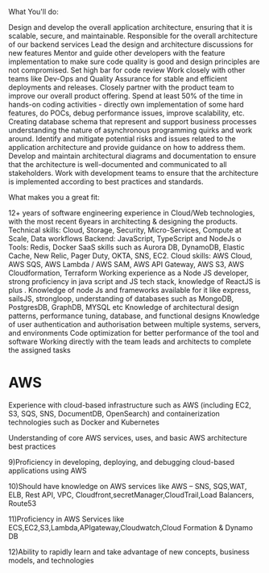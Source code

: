 What You'll do:

Design and develop the overall application architecture, ensuring that it is scalable, secure, and maintainable.
Responsible for the overall architecture of our backend services
Lead the design and architecture discussions for new features
Mentor and guide other developers with the feature implementation to make sure code quality is good and design principles are not compromised. Set high bar for code review
Work closely with other teams like Dev-Ops and Quality Assurance for stable and efficient deployments and releases.
Closely partner with the product team to improve our overall product offering.
 Spend at least 50% of the time in hands-on coding activities - directly own implementation of some hard features, do POCs, debug performance issues, improve scalability, etc.
Creating database schema that represent and support business processes understanding the nature of asynchronous programming quirks and work around.
Identify and mitigate potential risks and issues related to the application architecture and provide guidance on how to address them.
Develop and maintain architectural diagrams and documentation to ensure that the architecture is well-documented and communicated to all stakeholders.
Work with development teams to ensure that the architecture is implemented according to best practices and standards.


What makes you a great fit:

12+ years of software engineering experience in Cloud/Web technologies, with the most recent 6years in architecting & designing the products.
Technical skills: Cloud, Storage, Security, Micro-Services, Compute at Scale, Data workflows
Backend: JavaScript, TypeScript and NodeJs o Tools: Redis, Docker
SaaS skills such as Aurora DB, DynamoDB, Elastic Cache, New Relic, Pager Duty, OKTA, SNS, EC2.
Cloud skills: AWS Cloud, AWS SQS, AWS Lambda / AWS SAM, AWS API Gateway, AWS S3, AWS Cloudformation, Terraform
Working experience as a Node JS developer, strong proficiency in java script and JS tech stack, knowledge of ReactJS is plus .
Knowledge of node Js and frameworks available for it like express, sailsJS, strongloop, understanding of databases such as MongoDB, PostgresDB, GraphDB, MYSQL etc
Knowledge of architectural design patterns, performance tuning, database, and functional designs
Knowledge of user authentication and authorisation between multiple systems, servers, and environments
Code optimization for better performance of the tool and software
Working directly with the team leads and architects to complete the assigned tasks

# AWS

Experience with cloud-based infrastructure such as AWS (including EC2, S3, SQS, SNS,
DocumentDB, OpenSearch) and containerization technologies such as Docker and
Kubernetes

Understanding of core AWS services, uses, and basic AWS architecture best practices

9)Proficiency in developing, deploying, and debugging cloud-based applications using AWS

10)Should have knowledge on AWS services like AWS – SNS, SQS,WAT, ELB, Rest API, VPC,      Cloudfront,secretManager,CloudTrail,Load Balancers, Route53

11)Proficiency in AWS Services like ECS,EC2,S3,Lambda,APIgateway,Cloudwatch,Cloud Formation & Dynamo DB

12)Ability to rapidly learn and take advantage of new concepts, business models, and technologies